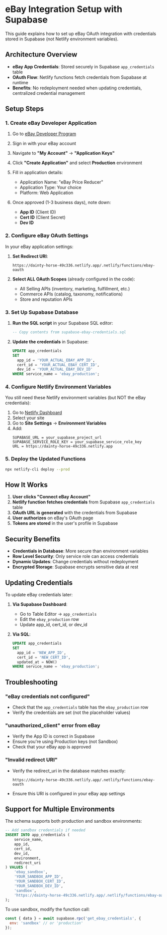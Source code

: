 # eBay Integration Setup with Supabase

This guide explains how to set up eBay OAuth integration with credentials stored in Supabase (not Netlify environment variables).

## Architecture Overview

- **eBay App Credentials**: Stored securely in Supabase `app_credentials` table
- **OAuth Flow**: Netlify functions fetch credentials from Supabase at runtime
- **Benefits**: No redeployment needed when updating credentials, centralized credential management

## Setup Steps

### 1. Create eBay Developer Application

1. Go to [eBay Developer Program](https://developer.ebay.com)
2. Sign in with your eBay account
3. Navigate to **"My Account"** → **"Application Keys"**
4. Click **"Create Application"** and select **Production** environment
5. Fill in application details:
   - Application Name: "eBay Price Reducer"
   - Application Type: Your choice
   - Platform: Web Application

6. Once approved (1-3 business days), note down:
   - **App ID** (Client ID)
   - **Cert ID** (Client Secret)
   - **Dev ID**

### 2. Configure eBay OAuth Settings

In your eBay application settings:

1. **Set Redirect URI**:
   ```
   https://dainty-horse-49c336.netlify.app/.netlify/functions/ebay-oauth
   ```

2. **Select ALL OAuth Scopes** (already configured in the code):
   - All Selling APIs (inventory, marketing, fulfillment, etc.)
   - Commerce APIs (catalog, taxonomy, notifications)
   - Store and reputation APIs

### 3. Set Up Supabase Database

1. **Run the SQL script** in your Supabase SQL editor:
   ```sql
   -- Copy contents from supabase-ebay-credentials.sql
   ```

2. **Update the credentials** in Supabase:
   ```sql
   UPDATE app_credentials
   SET
     app_id = 'YOUR_ACTUAL_EBAY_APP_ID',
     cert_id = 'YOUR_ACTUAL_EBAY_CERT_ID',
     dev_id = 'YOUR_ACTUAL_EBAY_DEV_ID'
   WHERE service_name = 'ebay_production';
   ```

### 4. Configure Netlify Environment Variables

You still need these Netlify environment variables (but NOT the eBay credentials):

1. Go to [Netlify Dashboard](https://app.netlify.com)
2. Select your site
3. Go to **Site Settings** → **Environment Variables**
4. Add:
   ```
   SUPABASE_URL = your_supabase_project_url
   SUPABASE_SERVICE_ROLE_KEY = your_supabase_service_role_key
   URL = https://dainty-horse-49c336.netlify.app
   ```

### 5. Deploy the Updated Functions

```bash
npx netlify-cli deploy --prod
```

## How It Works

1. **User clicks "Connect eBay Account"**
2. **Netlify function fetches credentials** from Supabase `app_credentials` table
3. **OAuth URL is generated** with the credentials from Supabase
4. **User authorizes** on eBay's OAuth page
5. **Tokens are stored** in the user's profile in Supabase

## Security Benefits

- **Credentials in Database**: More secure than environment variables
- **Row Level Security**: Only service role can access credentials
- **Dynamic Updates**: Change credentials without redeployment
- **Encrypted Storage**: Supabase encrypts sensitive data at rest

## Updating Credentials

To update eBay credentials later:

1. **Via Supabase Dashboard**:
   - Go to Table Editor → `app_credentials`
   - Edit the `ebay_production` row
   - Update app_id, cert_id, or dev_id

2. **Via SQL**:
   ```sql
   UPDATE app_credentials
   SET
     app_id = 'NEW_APP_ID',
     cert_id = 'NEW_CERT_ID',
     updated_at = NOW()
   WHERE service_name = 'ebay_production';
   ```

## Troubleshooting

### "eBay credentials not configured"
- Check that the `app_credentials` table has the `ebay_production` row
- Verify the credentials are set (not the placeholder values)

### "unauthorized_client" error from eBay
- Verify the App ID is correct in Supabase
- Ensure you're using Production keys (not Sandbox)
- Check that your eBay app is approved

### "Invalid redirect URI"
- Verify the redirect_uri in the database matches exactly:
  ```
  https://dainty-horse-49c336.netlify.app/.netlify/functions/ebay-oauth
  ```
- Ensure this URI is configured in your eBay app settings

## Support for Multiple Environments

The schema supports both production and sandbox environments:

```sql
-- Add sandbox credentials if needed
INSERT INTO app_credentials (
    service_name,
    app_id,
    cert_id,
    dev_id,
    environment,
    redirect_uri
) VALUES (
    'ebay_sandbox',
    'YOUR_SANDBOX_APP_ID',
    'YOUR_SANDBOX_CERT_ID',
    'YOUR_SANDBOX_DEV_ID',
    'sandbox',
    'https://dainty-horse-49c336.netlify.app/.netlify/functions/ebay-oauth'
);
```

To use sandbox, modify the function call:
```javascript
const { data } = await supabase.rpc('get_ebay_credentials', {
  env: 'sandbox' // or 'production'
});
```